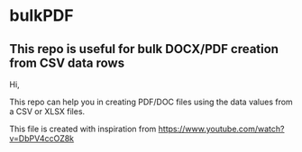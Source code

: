 # bulkPDF
## This repo is useful for bulk DOCX/PDF creation from CSV data rows

Hi,

This repo can help you in creating PDF/DOC files using the data values from a CSV or XLSX files.

This file is created with inspiration from https://www.youtube.com/watch?v=DbPV4ccOZ8k 
